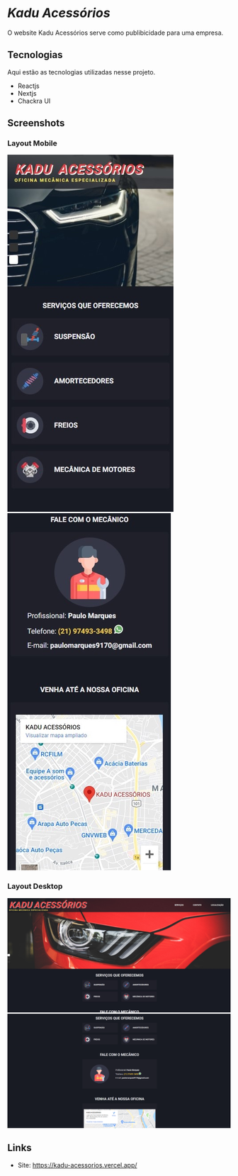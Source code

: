 # *Kadu Acessórios*
 
O website Kadu Acessórios serve como publibicidade para uma empresa.
 
 
## Tecnologias 
 
Aqui estão as tecnologias utilizadas nesse projeto.
 
* Reactjs
* Nextjs
* Chackra UI

## Screenshots

### Layout Mobile

![screen_mobile_10](https://github.com/EricEOL/kadu_acessorios/blob/main/readme_images/mobile_10.jpg) ![screen_mobile_20](https://github.com/EricEOL/kadu_acessorios/blob/main/readme_images/mobile_20.jpg)


### Layout Desktop

![screen_desktop_10](https://github.com/EricEOL/kadu_acessorios/blob/main/readme_images/desktop_10.jpg) ![screen_desktop_20](https://github.com/EricEOL/kadu_acessorios/blob/main/readme_images/desktop_20.jpg)


## Links
 
  - Site: https://kadu-acessorios.vercel.app/
